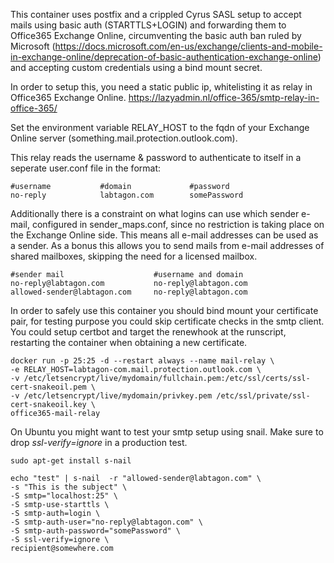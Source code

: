This container uses postfix and a crippled Cyrus SASL setup to accept mails using basic auth (STARTTLS+LOGIN) and
forwarding them to Office365 Exchange Online, circumventing the basic auth ban ruled by Microsoft 
(https://docs.microsoft.com/en-us/exchange/clients-and-mobile-in-exchange-online/deprecation-of-basic-authentication-exchange-online)
and accepting custom credentials using a bind mount secret.

In order to setup this, you need a static public ip, whitelisting it as relay in Office365 Exchange Online.
https://lazyadmin.nl/office-365/smtp-relay-in-office-365/

Set the environment variable RELAY_HOST to the fqdn of your Exchange Online server (something.mail.protection.outlook.com).

This relay reads the username & password to authenticate to itself in a seperate user.conf file in the format:
```
#username			#domain				#password
no-reply			labtagon.com		somePassword
```

Additionally there is a constraint on what logins can use which sender e-mail, configured in sender_maps.conf, 
since no restriction is taking place on the Exchange Online side. This means all e-mail addresses can be used as a sender.
As a bonus this allows you to send mails from e-mail addresses of shared mailboxes, skipping the need for a licensed mailbox.
```
#sender mail					#username and domain
no-reply@labtagon.com			no-reply@labtagon.com
allowed-sender@labtagon.com   	no-reply@labtagon.com
```

In order to safely use this container you should bind mount your certificate pair, for testing purpose you could skip certificate checks in the smtp client.
You could setup certbot and target the renewhook at the runscript, restarting the container when obtaining a new certificate.

```
docker run -p 25:25 -d --restart always --name mail-relay \
-e RELAY_HOST=labtagon-com.mail.protection.outlook.com \
-v /etc/letsencrypt/live/mydomain/fullchain.pem:/etc/ssl/certs/ssl-cert-snakeoil.pem \
-v /etc/letsencrypt/live/mydomain/privkey.pem /etc/ssl/private/ssl-cert-snakeoil.key \
office365-mail-relay
```

On Ubuntu you might want to test your smtp setup using snail. Make sure to drop *ssl-verify=ignore* in a production test.
```
sudo apt-get install s-nail

echo "test" | s-nail  -r "allowed-sender@labtagon.com" \
-s "This is the subject" \
-S smtp="localhost:25" \
-S smtp-use-starttls \
-S smtp-auth=login \
-S smtp-auth-user="no-reply@labtagon.com" \
-S smtp-auth-password="somePassword" \
-S ssl-verify=ignore \
recipient@somewhere.com
 ```
